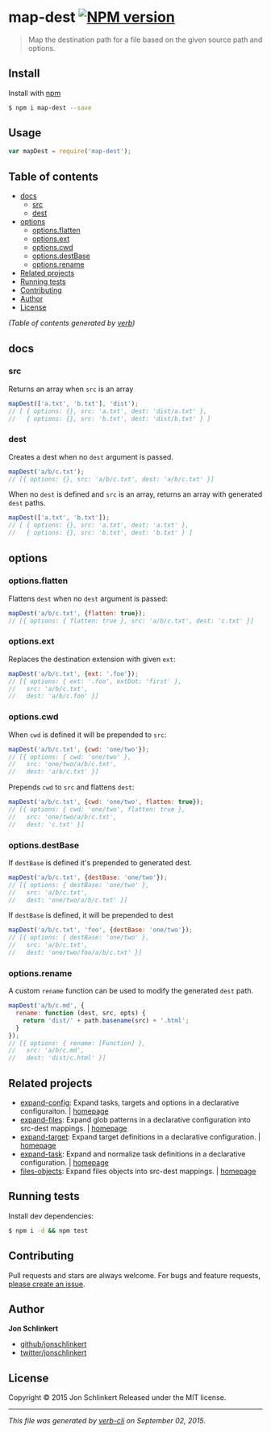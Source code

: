 # map-dest [![NPM version](https://badge.fury.io/js/map-dest.svg)](http://badge.fury.io/js/map-dest)

> Map the destination path for a file based on the given source path and options.

## Install

Install with [npm](https://www.npmjs.com/)

```sh
$ npm i map-dest --save
```

## Usage

```js
var mapDest = require('map-dest');
```

## Table of contents

<!-- toc -->

* [docs](#docs)
  - [src](#src)
  - [dest](#dest)
* [options](#options)
  - [options.flatten](#optionsflatten)
  - [options.ext](#optionsext)
  - [options.cwd](#optionscwd)
  - [options.destBase](#optionsdestbase)
  - [options.rename](#optionsrename)
* [Related projects](#related-projects)
* [Running tests](#running-tests)
* [Contributing](#contributing)
* [Author](#author)
* [License](#license)

_(Table of contents generated by [verb](https://github.com/verbose/verb))_

<!-- tocstop -->

## docs

### src

Returns an array when `src` is an array

```js
mapDest(['a.txt', 'b.txt'], 'dist');
// [ { options: {}, src: 'a.txt', dest: 'dist/a.txt' },
//   { options: {}, src: 'b.txt', dest: 'dist/b.txt' } ]
```

### dest

Creates a dest when no `dest` argument is passed.

```js
mapDest('a/b/c.txt');
// [{ options: {}, src: 'a/b/c.txt', dest: 'a/b/c.txt' }]
```

When no `dest` is defined and `src` is an array, returns an array with generated `dest` paths.

```js
mapDest(['a.txt', 'b.txt']);
// [ { options: {}, src: 'a.txt', dest: 'a.txt' },
//   { options: {}, src: 'b.txt', dest: 'b.txt' } ]
```

## options

### options.flatten

Flattens `dest` when no `dest` argument is passed:

```js
mapDest('a/b/c.txt', {flatten: true});
// [{ options: { flatten: true }, src: 'a/b/c.txt', dest: 'c.txt' }]
```

### options.ext

Replaces the destination extension with given `ext`:

```js
mapDest('a/b/c.txt', {ext: '.foo'});
// [{ options: { ext: '.foo', extDot: 'first' },
//   src: 'a/b/c.txt',
//   dest: 'a/b/c.foo' }]
```

### options.cwd

When `cwd` is defined it will be prepended to `src`:

```js
mapDest('a/b/c.txt', {cwd: 'one/two'});
// [{ options: { cwd: 'one/two' },
//   src: 'one/two/a/b/c.txt',
//   dest: 'a/b/c.txt' }]
```

Prepends `cwd` to `src` and flattens `dest`:

```js
mapDest('a/b/c.txt', {cwd: 'one/two', flatten: true});
// [{ options: { cwd: 'one/two', flatten: true },
//   src: 'one/two/a/b/c.txt',
//   dest: 'c.txt' }]
```

### options.destBase

If `destBase` is defined it's prepended to generated dest.

```js
mapDest('a/b/c.txt', {destBase: 'one/two'});
// [{ options: { destBase: 'one/two' },
//   src: 'a/b/c.txt',
//   dest: 'one/two/a/b/c.txt' }]
```

If `destBase` is defined, it will be prepended to dest

```js
mapDest('a/b/c.txt', 'foo', {destBase: 'one/two'});
// [{ options: { destBase: 'one/two' },
//   src: 'a/b/c.txt',
//   dest: 'one/two/foo/a/b/c.txt' }]
```

### options.rename

A custom `rename` function can be used to modify the generated `dest` path.

```js
mapDest('a/b/c.md', {
  rename: function (dest, src, opts) {
    return 'dist/' + path.basename(src) + '.html';
  }
});
// [{ options: { rename: [Function] },
//   src: 'a/b/c.md',
//   dest: 'dist/c.html' }]
```

## Related projects

* [expand-config](https://www.npmjs.com/package/expand-config): Expand tasks, targets and options in a declarative configuraiton. | [homepage](https://github.com/jonschlinkert/expand-config)
* [expand-files](https://www.npmjs.com/package/expand-files): Expand glob patterns in a declarative configuration into src-dest mappings. | [homepage](https://github.com/jonschlinkert/expand-files)
* [expand-target](https://www.npmjs.com/package/expand-target): Expand target definitions in a declarative configuration. | [homepage](https://github.com/jonschlinkert/expand-target)
* [expand-task](https://www.npmjs.com/package/expand-task): Expand and normalize task definitions in a declarative configuration. | [homepage](https://github.com/jonschlinkert/expand-task)
* [files-objects](https://www.npmjs.com/package/files-objects): Expand files objects into src-dest mappings. | [homepage](https://github.com/jonschlinkert/files-objects)

## Running tests

Install dev dependencies:

```sh
$ npm i -d && npm test
```

## Contributing

Pull requests and stars are always welcome. For bugs and feature requests, [please create an issue](https://github.com/jonschlinkert/map-dest/issues/new).

## Author

**Jon Schlinkert**

+ [github/jonschlinkert](https://github.com/jonschlinkert)
+ [twitter/jonschlinkert](http://twitter.com/jonschlinkert)

## License

Copyright © 2015 Jon Schlinkert
Released under the MIT license.

***

_This file was generated by [verb-cli](https://github.com/assemble/verb-cli) on September 02, 2015._

